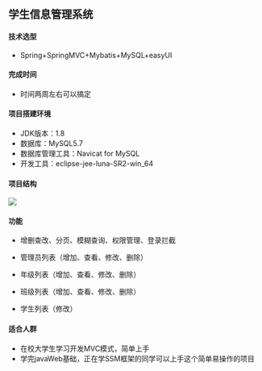 ## 学生信息管理系统

#### 技术选型

- Spring+SpringMVC+Mybatis+MySQL+easyUI

#### 完成时间

- 时间两周左右可以搞定

#### 项目搭建环境

- JDK版本：1.8
- 数据库：MySQL5.7
- 数据库管理工具：Navicat for MySQL
- 开发工具：eclipse-jee-luna-SR2-win_64

#### 项目结构

![](https://github.com/god-jiang/StudentManagerSSM/blob/master/SSM%E5%AD%A6%E7%94%9F%E4%BF%A1%E6%81%AF%E7%AE%A1%E7%90%86%E7%B3%BB%E7%BB%9F.png)

#### 功能

- 增删查改、分页、模糊查询、权限管理、登录拦截

- 管理员列表（增加、查看、修改、删除）
- 年级列表（增加、查看、修改、删除）
- 班级列表（增加、查看、修改、删除）
- 学生列表（修改）

#### 适合人群

- 在校大学生学习开发MVC模式，简单上手
- 学完javaWeb基础，正在学SSM框架的同学可以上手这个简单易操作的项目